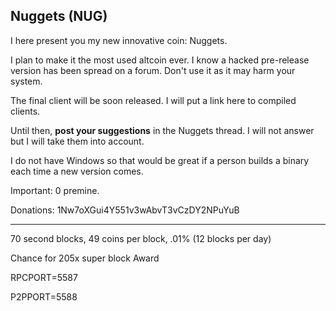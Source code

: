 Nuggets (NUG)
---
I here present you my new innovative coin: Nuggets.

I plan to make it the most used altcoin ever. I know a hacked pre-release version has been spread on a forum. Don't use it as it may harm your system.

The final client will be soon released. I will put a link here to compiled clients.

Until then, **post your suggestions** in the Nuggets thread. I will not answer but I will take them into account.

I do not have Windows so that would be great if a person builds a binary each time a new version comes.

Important: 0 premine.

Donations: 1Nw7oXGui4Y551v3wAbvT3vCzDY2NPuYuB

***

70 second blocks, 49 coins per block, .01% (12 blocks per day)

Chance for 205x super block Award

RPCPORT=5587

P2PPORT=5588


